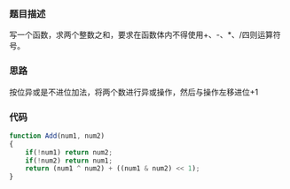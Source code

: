 ### 题目描述
写一个函数，求两个整数之和，要求在函数体内不得使用+、-、*、/四则运算符号。

### 思路

按位异或是不进位加法，将两个数进行异或操作，然后与操作左移进位+1

### 代码

```js
function Add(num1, num2)
{
    if(!num1) return num2;
    if(!num2) return num1;
    return (num1 ^ num2) + ((num1 & num2) << 1);
}
```

